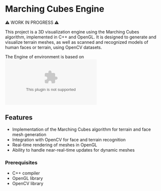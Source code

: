 # Marching Cubes Engine

⚠ WORK IN PROGRESS ⚠

This project is a 3D visualization engine using the Marching Cubes algorithm, implemented in C++ and OpenGL. It is designed to generate and visualize terrain meshes, as well as scanned and recognized models of human faces or terrain, using OpenCV datasets.

The Engine of environment is based on ![LearnOpenGL tutorial](learnopengl.com)

## Features

- Implementation of the Marching Cubes algorithm for terrain and face mesh generation
- Integration with OpenCV for face and terrain recognition
- Real-time rendering of meshes in OpenGL
- Ability to handle near-real-time updates for dynamic meshes

### Prerequisites

- C++ compiler
- OpenGL library
- OpenCV library
